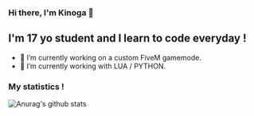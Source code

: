 ### Hi there, I'm Kinoga 👋

## I'm 17 yo student and I learn to code everyday !

- 🔭 I’m currently working on a custom FiveM gamemode.
- 🌱 I’m currently working with LUA / PYTHON.

### My statistics !

![Anurag's github stats](https://github-readme-stats.vercel.app/api?username=Kinoga&count_private=true&show_icons=true?theme=buefy)
